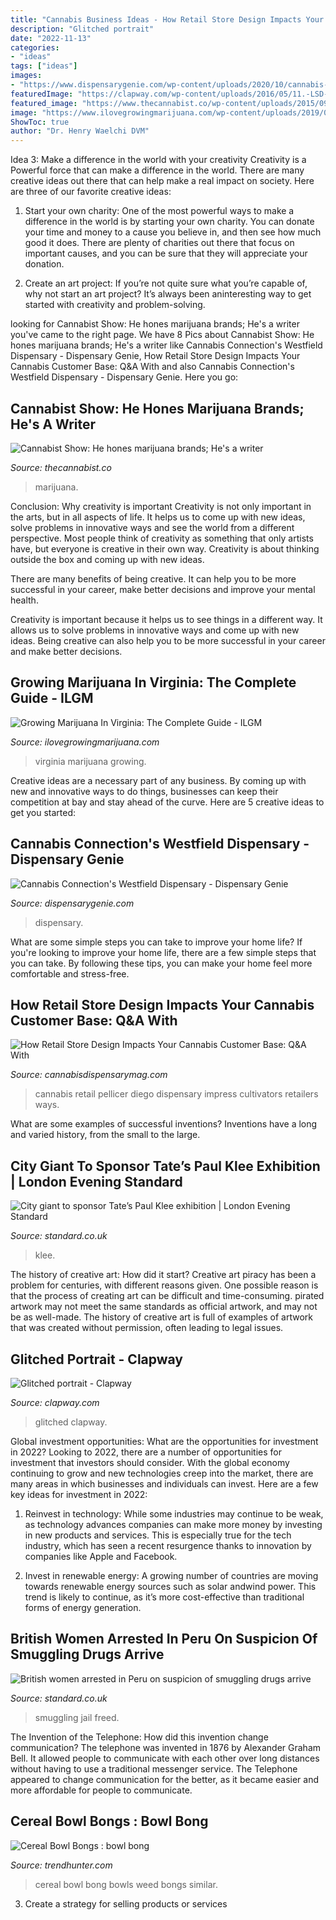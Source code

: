 ```yaml
---
title: "Cannabis Business Ideas - How Retail Store Design Impacts Your Cannabis Customer Base: Q&amp;a With"
description: "Glitched portrait"
date: "2022-11-13"
categories:
- "ideas"
tags: ["ideas"]
images:
- "https://www.dispensarygenie.com/wp-content/uploads/2020/10/cannabis-connection-westfield-dispensary-sales-floor-cannabis-connection-facebook.jpg"
featuredImage: "https://clapway.com/wp-content/uploads/2016/05/11.-LSD-3.jpg"
featured_image: "https://www.thecannabist.co/wp-content/uploads/2015/09/marijuana-brands-cannabist-show-2-800x452.jpg"
image: "https://www.ilovegrowingmarijuana.com/wp-content/uploads/2019/08/growing-marijuana-virginia-2.jpg"
ShowToc: true
author: "Dr. Henry Waelchi DVM"
---
```



Idea 3: Make a difference in the world with your creativity
Creativity is a Powerful force that can make a difference in the world. There are many creative ideas out there that can help make a real impact on society. Here are three of our favorite creative ideas:
1. Start your own charity: One of the most powerful ways to make a difference in the world is by starting your own charity. You can donate your time and money to a cause you believe in, and then see how much good it does. There are plenty of charities out there that focus on important causes, and you can be sure that they will appreciate your donation.

2. Create an art project: If you’re not quite sure what you’re capable of, why not start an art project? It’s always been aninteresting way to get started with creativity and problem-solving.

	

		
looking for Cannabist Show: He hones marijuana brands; He&#039;s a writer you've came to the right page. We have 8 Pics about Cannabist Show: He hones marijuana brands; He&#039;s a writer like Cannabis Connection&#039;s Westfield Dispensary - Dispensary Genie, How Retail Store Design Impacts Your Cannabis Customer Base: Q&amp;A With and also Cannabis Connection&#039;s Westfield Dispensary - Dispensary Genie. Here you go:
		
    
## Cannabist Show: He Hones Marijuana Brands; He&#039;s A Writer

<img loading=lazy src="https://www.thecannabist.co/wp-content/uploads/2015/09/marijuana-brands-cannabist-show-2-800x452.jpg" onerror="this.onerror=null;this.src='https://tse1.mm.bing.net/th?id=OIP._mPoKiQnzGkQtbCqfFvDQAHaEL&amp;pid=15.1';" alt="Cannabist Show: He hones marijuana brands; He&#039;s a writer">

_Source: thecannabist.co_

>marijuana. 

	

Conclusion: Why creativity is important
Creativity is not only important in the arts, but in all aspects of life. It helps us to come up with new ideas, solve problems in innovative ways and see the world from a different perspective.
Most people think of creativity as something that only artists have, but everyone is creative in their own way. Creativity is about thinking outside the box and coming up with new ideas.

There are many benefits of being creative. It can help you to be more successful in your career, make better decisions and improve your mental health.

Creativity is important because it helps us to see things in a different way. It allows us to solve problems in innovative ways and come up with new ideas. Being creative can also help you to be more successful in your career and make better decisions.

    
## Growing Marijuana In Virginia: The Complete Guide - ILGM

<img loading=lazy src="https://www.ilovegrowingmarijuana.com/wp-content/uploads/2019/08/growing-marijuana-virginia-2.jpg" onerror="this.onerror=null;this.src='https://tse1.mm.bing.net/th?id=OIP.ng99HuduaD_k5ReroTknGAHaEK&amp;pid=15.1';" alt="Growing Marijuana In Virginia: The Complete Guide - ILGM">

_Source: ilovegrowingmarijuana.com_

>virginia marijuana growing. 

	

Creative ideas are a necessary part of any business. By coming up with new and innovative ways to do things, businesses can keep their competition at bay and stay ahead of the curve. Here are 5 creative ideas to get you started:

    
## Cannabis Connection&#039;s Westfield Dispensary - Dispensary Genie

<img loading=lazy src="https://www.dispensarygenie.com/wp-content/uploads/2020/10/cannabis-connection-westfield-dispensary-sales-floor-cannabis-connection-facebook.jpg" onerror="this.onerror=null;this.src='https://tse1.mm.bing.net/th?id=OIP.Ycv1q1FQK9-010LZyrfhjwHaD4&amp;pid=15.1';" alt="Cannabis Connection&#039;s Westfield Dispensary - Dispensary Genie">

_Source: dispensarygenie.com_

>dispensary. 

	

What are some simple steps you can take to improve your home life?
If you're looking to improve your home life, there are a few simple steps that you can take. By following these tips, you can make your home feel more comfortable and stress-free.

    
## How Retail Store Design Impacts Your Cannabis Customer Base: Q&amp;A With

<img loading=lazy src="https://www.cannabisdispensarymag.com/fileuploads/image/2019/02/21/image_2018_02_7f5c4386_87_88_89_90-resized.jpg?w=736&amp;h=414&amp;mode=crop" onerror="this.onerror=null;this.src='https://tse3.mm.bing.net/th?id=OIP.W32wp5yj0jvyI9He76T1vgHaEK&amp;pid=15.1';" alt="How Retail Store Design Impacts Your Cannabis Customer Base: Q&amp;A With">

_Source: cannabisdispensarymag.com_

>cannabis retail pellicer diego dispensary impress cultivators retailers ways. 

	

What are some examples of successful inventions?
Inventions have a long and varied history, from the small to the large.

    
## City Giant To Sponsor Tate’s Paul Klee Exhibition | London Evening Standard

<img loading=lazy src="https://static.standard.co.uk/s3fs-public/thumbnails/image/2013/07/15/12/klee1a150733.jpg" onerror="this.onerror=null;this.src='https://tse4.mm.bing.net/th?id=OIP.YTAJGy104kt9AhmPMwq_WQHaE8&amp;pid=15.1';" alt="City giant to sponsor Tate’s Paul Klee exhibition | London Evening Standard">

_Source: standard.co.uk_

>klee. 

	

The history of creative art: How did it start?
Creative art piracy has been a problem for centuries, with different reasons given. One possible reason is that the process of creating art can be difficult and time-consuming. pirated artwork may not meet the same standards as official artwork, and may not be as well-made. The history of creative art is full of examples of artwork that was created without permission, often leading to legal issues.

    
## Glitched Portrait - Clapway

<img loading=lazy src="https://clapway.com/wp-content/uploads/2016/05/11.-LSD-3.jpg" onerror="this.onerror=null;this.src='https://tse3.mm.bing.net/th?id=OIP.P5ZN6GdSy62kV0iWcDUfBgHaE7&amp;pid=15.1';" alt="Glitched portrait - Clapway">

_Source: clapway.com_

>glitched clapway. 

	

Global investment opportunities: What are the opportunities for investment in 2022?
Looking to 2022, there are a number of opportunities for investment that investors should consider. With the global economy continuing to grow and new technologies creep into the market, there are many areas in which businesses and individuals can invest. Here are a few key ideas for investment in 2022: 
1. Reinvest in technology: While some industries may continue to be weak, as technology advances companies can make more money by investing in new products and services. This is especially true for the tech industry, which has seen a recent resurgence thanks to innovation by companies like Apple and Facebook. 

2. Invest in renewable energy: A growing number of countries are moving towards renewable energy sources such as solar andwind power. This trend is likely to continue, as it’s more cost-effective than traditional forms of energy generation. 


    
## British Women Arrested In Peru On Suspicion Of Smuggling Drugs Arrive

<img loading=lazy src="https://static.standard.co.uk/s3fs-public/thumbnails/image/2013/08/20/15/drug1.ap.jpg" onerror="this.onerror=null;this.src='https://tse4.mm.bing.net/th?id=OIP.B5B4KiZqWa1uvy1uKinsWwHaE8&amp;pid=15.1';" alt="British women arrested in Peru on suspicion of smuggling drugs arrive">

_Source: standard.co.uk_

>smuggling jail freed. 

	

The Invention of the Telephone: How did this invention change communication?
The telephone was invented in 1876 by Alexander Graham Bell. It allowed people to communicate with each other over long distances without having to use a traditional messenger service. The Telephone appeared to change communication for the better, as it became easier and more affordable for people to communicate.

    
## Cereal Bowl Bongs : Bowl Bong

<img loading=lazy src="https://cdn.trendhunterstatic.com/thumbs/bowl-bong.jpeg" onerror="this.onerror=null;this.src='https://tse3.mm.bing.net/th?id=OIP.dqN9SqNQQEG85zd_zCmYlAHaFj&amp;pid=15.1';" alt="Cereal Bowl Bongs : bowl bong">

_Source: trendhunter.com_

>cereal bowl bong bowls weed bongs similar. 

	

3. Create a strategy for selling products or services 

